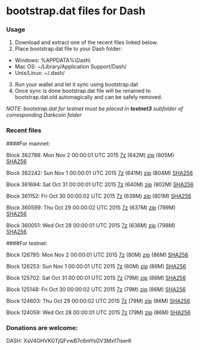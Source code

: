 # bootstrap.dat files for Dash

### Usage

1. Download and extract one of the recent files linked below.
2. Place bootstrap.dat file to your Dash folder:
 - Windows: %APPDATA%\Dash\
 - Mac OS: ~/Library/Application Support/Dash/
 - Unix/Linux: ~/.dash/
3. Run your wallet and let it sync using bootstrap.dat
4. Once sync is done bootstrap.dat file will be renamed to bootstrap.dat.old automagically and can be safely removed.

_NOTE: bootstrap.dat for testnet must be placed in **testnet3** subfolder of corresponding Darkcoin folder_

### Recent files

####For mainnet:

Block 362788: Mon Nov  2 00:00:01 UTC 2015 [7z](https://transfer.sh/epdCA/bootstrap.dat.20151102.7z) (642M) [zip](https://transfer.sh/ZPykB/bootstrap.dat.20151102.zip) (805M) [SHA256](https://transfer.sh/gB1ls/sha256.txt)

Block 362242: Sun Nov  1 00:00:01 UTC 2015 [7z](https://transfer.sh/DJkjQ/bootstrap.dat.20151101.7z) (641M) [zip](https://transfer.sh/12o5Bs/bootstrap.dat.20151101.zip) (804M) [SHA256](https://transfer.sh/gqswO/sha256.txt)

Block 361694: Sat Oct 31 00:00:01 UTC 2015 [7z](https://transfer.sh/sNECF/bootstrap.dat.20151031.7z) (640M) [zip](https://transfer.sh/TrTvX/bootstrap.dat.20151031.zip) (802M) [SHA256](https://transfer.sh/O5urh/sha256.txt)

Block 361152: Fri Oct 30 00:00:02 UTC 2015 [7z](https://transfer.sh/iPCqu/bootstrap.dat.20151030.7z) (639M) [zip](https://transfer.sh/I7J5v/bootstrap.dat.20151030.zip) (801M) [SHA256](https://transfer.sh/Pjmuv/sha256.txt)

Block 360599: Thu Oct 29 00:00:02 UTC 2015 [7z](https://transfer.sh/1s4DC/bootstrap.dat.20151029.7z) (637M) [zip](https://transfer.sh/M3KJ4/bootstrap.dat.20151029.zip) (799M) [SHA256](https://transfer.sh/185HXs/sha256.txt)

Block 360051: Wed Oct 28 00:00:01 UTC 2015 [7z](https://transfer.sh/HHDaV/bootstrap.dat.20151028.7z) (636M) [zip](https://transfer.sh/hhIU0/bootstrap.dat.20151028.zip) (798M) [SHA256](https://transfer.sh/17hqPp/sha256.txt)

####For testnet:

Block 126795: Mon Nov  2 00:00:01 UTC 2015 [7z](https://transfer.sh/1gN7OK/bootstrap.dat.20151102.7z) (80M) [zip](https://transfer.sh/oxpnK/bootstrap.dat.20151102.zip) (86M) [SHA256](https://transfer.sh/FHbFB/sha256.txt)

Block 126253: Sun Nov  1 00:00:01 UTC 2015 [7z](https://transfer.sh/JqqMR/bootstrap.dat.20151101.7z) (80M) [zip](https://transfer.sh/xokrQ/bootstrap.dat.20151101.zip) (86M) [SHA256](https://transfer.sh/1cIiOH/sha256.txt)

Block 125702: Sat Oct 31 00:00:01 UTC 2015 [7z](https://transfer.sh/19kxZy/bootstrap.dat.20151031.7z) (79M) [zip](https://transfer.sh/4RwNj/bootstrap.dat.20151031.zip) (86M) [SHA256](https://transfer.sh/1aCr3o/sha256.txt)

Block 125148: Fri Oct 30 00:00:02 UTC 2015 [7z](https://transfer.sh/pX9B7/bootstrap.dat.20151030.7z) (79M) [zip](https://transfer.sh/f6Xud/bootstrap.dat.20151030.zip) (86M) [SHA256](https://transfer.sh/YhOgP/sha256.txt)

Block 124603: Thu Oct 29 00:00:02 UTC 2015 [7z](https://transfer.sh/16rXnX/bootstrap.dat.20151029.7z) (79M) [zip](https://transfer.sh/1gTblF/bootstrap.dat.20151029.zip) (86M) [SHA256](https://transfer.sh/zbRyT/sha256.txt)

Block 124059: Wed Oct 28 00:00:01 UTC 2015 [7z](https://transfer.sh/owaAn/bootstrap.dat.20151028.7z) (79M) [zip](https://transfer.sh/pCPZs/bootstrap.dat.20151028.zip) (86M) [SHA256](https://transfer.sh/Or0rh/sha256.txt)

### Donations are welcome:

DASH: XsV4GHVKGTjQFvwB7c6mYsGV3Mxf7iser6
